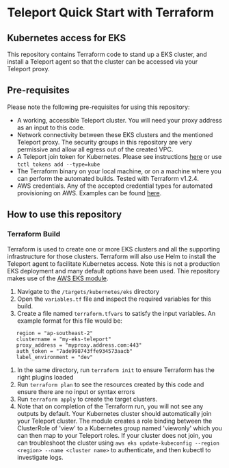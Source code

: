 # Teleport Quick Start with Terraform
## Kubernetes access for EKS

This repository contains Terraform code to stand up a EKS cluster, and install a Teleport agent so that the cluster can be accessed via your Teleport proxy.

## Pre-requisites
Please note the following pre-requisites for using this repository:
- A working, accessible Teleport cluster. You will need your proxy address as an input to this code. 
- Network connectivity between these EKS clusters and the mentioned Teleport proxy. The security groups in this repository are very permissive and allow all egress out of the created VPC. 
- A Teleport join token for Kubernetes. Please see instructions [here](https://goteleport.com/docs/kubernetes-access/getting-started/) or use `tctl tokens add --type=kube`
- The Terraform binary on your local machine, or on a machine where you can perform the automated builds. Tested with Terraform v1.2.4.
- AWS credentials. Any of the accepted credential types for automated provisioning on AWS. Examples can be found [here](https://registry.terraform.io/providers/hashicorp/google/latest/docs/guides/getting_started).

## How to use this repository


### Terraform Build
Terraform is used to create one or more EKS clusters and all the supporting infrastructure for those clusters. Terraform will also use Helm to install the Teleport agent to facilitate Kubernetes access. Note this is not a production EKS deployment and many default options have been used. Thie repository makes use of the [AWS EKS module](https://registry.terraform.io/modules/terraform-aws-modules/eks/aws/latest).

1. Navigate to the `/targets/kubernetes/eks` directory
2. Open the `variables.tf` file and inspect the required variables for this build.
3. Create a file named `terraform.tfvars` to satisfy the input variables. An example format for this file would be: 

```
   region = "ap-southeast-2"
   clustername = "my-eks-teleport"
   proxy_address = "myproxy.address.com:443"
   auth_token = "7ade998743ffe934573aacb"
   label_environment = "dev"
```

1. In the same directory, run `terraform init` to ensure Terraform has the right plugins loaded
2. Run `terraform plan` to see the resources created by this code and ensure there are no input or syntax errors
3. Run `terraform apply` to create the target clusters. 
4. Note that on completion of the Terraform run, you will not see any outputs by default. Your Kubernetes cluster should automatically join your Teleport cluster. The module creates a role binding between the ClusterRole of 'view' to a Kubernetes group named 'viewonly' which you can then map to your Teleport roles. If your cluster does not join, you can troubleshoot the cluster using `aws eks update-kubeconfig --region <region> --name <cluster name>` to authenticate, and then kubectl to investigate logs. 